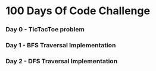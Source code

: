 # 100 Days Of Code Challenge
### Day 0 - TicTacToe problem
### Day 1 - BFS Traversal Implementation
### Day 2 - DFS Traversal Implementation
